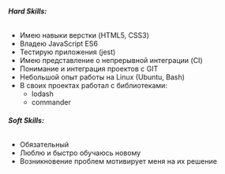 ###### **Hard Skills:**

- Имею навыки верстки (HTML5, CSS3)
- Владею JavaScript ES6
- Тестирую приложения (jest)
- Имею представление о непрерывной интеграции (CI)
- Понимание и интеграция проектов с GIT
- Небольшой опыт работы на Linux (Ubuntu, Bash)
- В своих проектах работал с библиотеками:
  - lodash
  - commander

###### **Soft Skills:**

- Обязательный
- Люблю и быстро обучаюсь новому
- Возникновение проблем мотивирует меня на их решение
